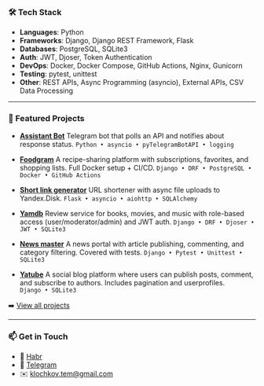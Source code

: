 ### 🛠️ Tech Stack

- **Languages**: Python
- **Frameworks**: Django, Django REST Framework, Flask
- **Databases**: PostgreSQL, SQLite3
- **Auth**: JWT, Djoser, Token Authentication
- **DevOps**: Docker, Docker Compose, GitHub Actions, Nginx, Gunicorn
- **Testing**: pytest, unittest
- **Other**: REST APIs, Async Programming (asyncio), External APIs, CSV Data Processing

---

### 🚀 Featured Projects

- **[Assistant Bot](https://github.com/KlochkovAV/assistant-bot)**
  Telegram bot that polls an API and notifies about response status.
  `Python • asyncio • pyTelegramBotAPI • logging`

- **[Foodgram](https://github.com/KlochkovAV/foodgram)**
  A recipe-sharing platform with subscriptions, favorites, and shopping lists. Full Docker setup + CI/CD.
  `Django • DRF • PostgreSQL • Docker • GitHub Actions`

- **[Short link generator](https://github.com/KlochkovAV/short_link_generator)**
  URL shortener with async file uploads to Yandex.Disk.
  `Flask • asyncio • aiohttp • SQLAlchemy`

- **[Yamdb](https://github.com/KlochkovAV/yamdb)**
  Review service for books, movies, and music with role-based access (user/moderator/admin) and JWT auth.
  `Django • DRF • Djoser • JWT • SQLite3`
  
- **[News master](https://github.com/KlochkovAV/yamdb)**
  A news portal with article publishing, commenting, and category filtering. Covered with tests.
  `Django • Pytest • Unittest • SQLite3`

- **[Yatube](https://github.com/KlochkovAV/yamdb)**
  A social blog platform where users can publish posts, comment, and subscribe to authors. Includes pagination and userprofiles.  
  `Django • SQLite3`

➡️ [View all projects](https://github.com/KlochkovAV?tab=repositories)

---

### 📫 Get in Touch

- 💼 [Habr](https://career.habr.com/klochkovart)
- 🐘 [Telegram](https://t.me/@hey_bouss)
- ✉️ klochkov.tem@gmail.com
